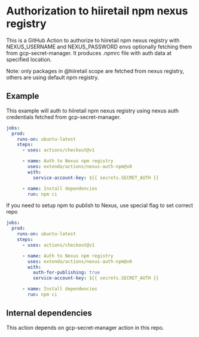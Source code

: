 # Authorization to hiiretail npm nexus registry

This is a GitHub Action to authorize to hiiretail npm nexus registry with NEXUS_USERNAME
and NEXUS_PASSWORD envs optionally fetching them from gcp-secret-manager.
It produces .npmrc file with auth data at specified location.

Note: only packages in @hiiretail scope are fetched from nexus registry, others are using default npm registry.

## Example

This example will auth to hiiretail npm nexus registry
using nexus auth credentials fetched from gcp-secret-manager.

```yaml
jobs:
  prod:
    runs-on: ubuntu-latest
    steps:
      - uses: actions/checkout@v1

      - name: Auth to Nexus npm registry
        uses: extenda/actions/nexus-auth-npm@v0
        with:
          service-account-key: ${{ secrets.SECRET_AUTH }}

      - name: Install dependencies
        run: npm ci

```

If you need to setup npm to publish to Nexus, use special flag to set correct repo

```yaml
jobs:
  prod:
    runs-on: ubuntu-latest
    steps:
      - uses: actions/checkout@v1

      - name: Auth to Nexus npm registry
        uses: extenda/actions/nexus-auth-npm@v0
        with:
          auth-for-publishing: true
          service-account-key: ${{ secrets.SECRET_AUTH }}

      - name: Install dependencies
        run: npm ci

```


## Internal dependencies

This action depends on gcp-secret-manager action in this repo.
